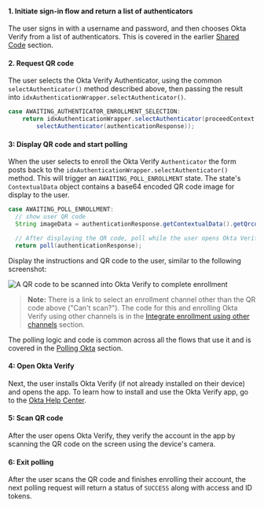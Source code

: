 #### 1. Initiate sign-in flow and return a list of authenticators

The user signs in with a username and password, and then chooses Okta Verify from a list of authenticators. This is covered in the earlier [Shared Code](#initiate-sign-in-flow-and-return-a-list-of-authenticators) section.

#### 2. Request QR code

The user selects the Okta Verify Authenticator, using the common `selectAuthenticator()` method described above, then passing the result into `idxAuthenticationWrapper.selectAuthenticator()`.


```java
case AWAITING_AUTHENTICATOR_ENROLLMENT_SELECTION:
    return idxAuthenticationWrapper.selectAuthenticator(proceedContext,
        selectAuthenticator(authenticationResponse));
```

#### 3: Display QR code and start polling

When the user selects to enroll the Okta Verify `Authenticator` the form posts back to the `idxAuthenticationWrapper.selectAuthenticator()` method. This will trigger an `AWAITING_POLL_ENROLLMENT` state.  The state's `ContextualData` object contains a base64 encoded QR code image for display to the user.

```java
case AWAITING_POLL_ENROLLMENT:
  // show user QR code
  String imageData = authenticationResponse.getContextualData().getQrcode().getHref(); // TODO this should be fixed in the SDK, this is NOT an hreff

  // After displaying the QR code, poll while the user opens Okta Verify and scans the QR code
  return poll(authenticationResponse);
```

Display the instructions and QR code to the user, similar to the following screenshot:

<div class="common-image-format">

![A QR code to be scanned into Okta Verify to complete enrollment](/img/authenticators/java-authenticators-okta-verify-enrollment-scan-qr-code.png "A sample QR code to be scanned in Okta Verify")

</div>

> **Note:** There is a link to select an enrollment channel other than the QR code above ("Can't scan?"). The code for this and enrolling Okta Verify using other channels is in the [Integrate enrollment using other channels](#Integrate-enrollment-using-other-channels) section.

The polling logic and code is common across all the flows that use it and is covered in the [Polling Okta](#Polling-okta) section.

#### 4: Open Okta Verify

Next, the user installs Okta Verify (if not already installed on their device) and opens the app. To learn how to install and use the Okta Verify app, go to the [Okta Help Center](https://help.okta.com/en/prod/Content/Topics/Mobile/okta-verify-overview.htm).

#### 5: Scan QR code

After the user opens Okta Verify, they verify the account in the app by scanning the QR code on the screen using the device's camera.

#### 6: Exit polling

After the user scans the QR code and finishes enrolling their account, the next polling request will return a status of `SUCCESS` along with access and ID tokens.
